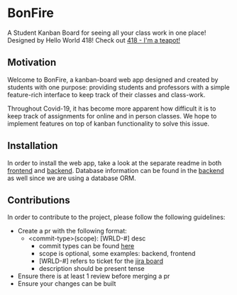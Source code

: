 # BonFire
A Student Kanban Board for seeing all your class work in one place! Designed by Hello World 418! Check out [418 - I'm a teapot!](https://developer.mozilla.org/en-US/docs/Web/HTTP/Status/418)

## Motivation

Welcome to BonFire, a kanban-board web app designed and created by students with one purpose: providing students and professors with a simple feature-rich interface to keep track of their classes and class-work.

Throughout Covid-19, it has become more apparent how difficult it is to keep track of assignments for online and in person classes. We hope to implement features on top of kanban functionality to solve this issue.

## Installation

In order to install the web app, take a look at the separate readme in both [frontend](frontend/README.md) and [backend](backend/README.md). Database information can be found in the [backend](backend/README.md) as well since we are using a database ORM.

## Contributions

In order to contribute to the project, please follow the following guidelines:
 - Create a pr with the following format:
   - \<commit-type>(scope): [WRLD-#] desc
     - commit types can be found [here](doc/sprint0/commit-types.md)
     - scope is optional, some examples: backend, frontend
     - [WRLD-#] refers to ticket for the [jira board](https://mcsapps.utm.utoronto.ca/jira/secure/RapidBoard.jspa?rapidView=221)
     - description should be present tense
 - Ensure there is at least 1 review before merging a pr
 - Ensure your changes can be built